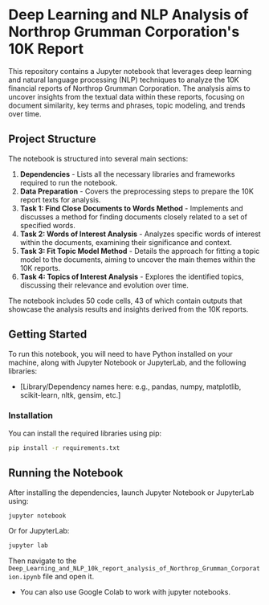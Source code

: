 # Deep Learning and NLP Analysis of Northrop Grumman Corporation's 10K Report

This repository contains a Jupyter notebook that leverages deep learning and natural language processing (NLP) techniques to analyze the 10K financial reports of Northrop Grumman Corporation. The analysis aims to uncover insights from the textual data within these reports, focusing on document similarity, key terms and phrases, topic modeling, and trends over time.

## Project Structure

The notebook is structured into several main sections:

1. **Dependencies** - Lists all the necessary libraries and frameworks required to run the notebook.
2. **Data Preparation** - Covers the preprocessing steps to prepare the 10K report texts for analysis.
3. **Task 1: Find Close Documents to Words Method** - Implements and discusses a method for finding documents closely related to a set of specified words.
4. **Task 2: Words of Interest Analysis** - Analyzes specific words of interest within the documents, examining their significance and context.
5. **Task 3: Fit Topic Model Method** - Details the approach for fitting a topic model to the documents, aiming to uncover the main themes within the 10K reports.
6. **Task 4: Topics of Interest Analysis** - Explores the identified topics, discussing their relevance and evolution over time.

The notebook includes 50 code cells, 43 of which contain outputs that showcase the analysis results and insights derived from the 10K reports.

## Getting Started

To run this notebook, you will need to have Python installed on your machine, along with Jupyter Notebook or JupyterLab, and the following libraries:

- [Library/Dependency names here: e.g., pandas, numpy, matplotlib, scikit-learn, nltk, gensim, etc.]

### Installation

You can install the required libraries using pip:

```bash
pip install -r requirements.txt
```

## Running the Notebook
After installing the dependencies, launch Jupyter Notebook or JupyterLab using:

```bash
jupyter notebook
```

Or for JupyterLab:

```bash
jupyter lab
```

Then navigate to the `Deep_Learning_and_NLP_10k_report_analysis_of_Northrop_Grumman_Corporation.ipynb` file and open it.


- You can also use Google Colab to work with jupyter notebooks.
